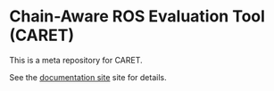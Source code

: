 # Chain-Aware ROS Evaluation Tool (CARET)
This is a meta repository for CARET.

See the [documentation site](https://tier4.github.io/CARET_doc/main/) site for details.
